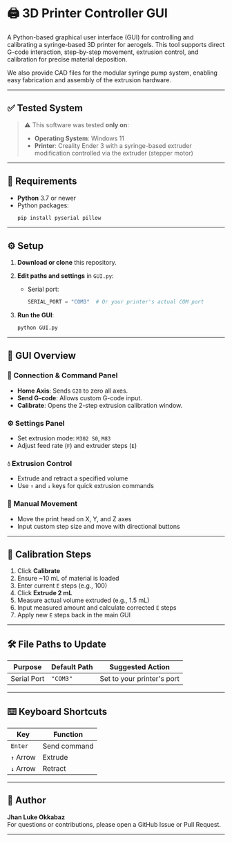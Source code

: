 
# 🖨️ 3D Printer Controller GUI

A Python-based graphical user interface (GUI) for controlling and calibrating a syringe-based 3D printer for aerogels. This tool supports direct G-code interaction, step-by-step movement, extrusion control, and calibration for precise material deposition.

We also provide CAD files for the modular syringe pump system, enabling easy fabrication and assembly of the extrusion hardware.

---

## ✅ Tested System

> ⚠️ This software was tested **only on**:
> - **Operating System**: Windows 11
> - **Printer**: Creality Ender 3 with a syringe-based extruder modification controlled via the extruder (stepper motor)

---

## 🧰 Requirements

- **Python** 3.7 or newer
- Python packages:
  ```bash
  pip install pyserial pillow
  ```

---

## ⚙️ Setup

1. **Download or clone** this repository.
2. **Edit paths and settings** in `GUI.py`:
   - Serial port:
     ```python
     SERIAL_PORT = "COM3"  # Or your printer's actual COM port
     ```

3. **Run the GUI**:
   ```bash
   python GUI.py
   ```

---

## 🧭 GUI Overview

### 🔌 Connection & Command Panel
- **Home Axis**: Sends `G28` to zero all axes.
- **Send G-code**: Allows custom G-code input.
- **Calibrate**: Opens the 2-step extrusion calibration window.

### ⚙️ Settings Panel
- Set extrusion mode: `M302 S0`, `M83`
- Adjust feed rate (`F`) and extruder steps (`E`)

### 💧 Extrusion Control
- Extrude and retract a specified volume
- Use `↑` and `↓` keys for quick extrusion commands

### 🧱 Manual Movement
- Move the print head on X, Y, and Z axes
- Input custom step size and move with directional buttons

---

## 🔧 Calibration Steps

1. Click **Calibrate**
2. Ensure ~10 mL of material is loaded
3. Enter current `E` steps (e.g., 100)
4. Click **Extrude 2 mL**
5. Measure actual volume extruded (e.g., 1.5 mL)
6. Input measured amount and calculate corrected `E` steps
7. Apply new `E` steps back in the main GUI

---

## 🛠 File Paths to Update

| Purpose        | Default Path                         | Suggested Action            |
|----------------|--------------------------------------|-----------------------------|
| Serial Port    | `"COM3"`                             | Set to your printer's port  |


---

## ⌨️ Keyboard Shortcuts

| Key        | Function     |
|------------|--------------|
| `Enter`    | Send command |
| `↑` Arrow  | Extrude      |
| `↓` Arrow  | Retract      |

---


## 🙌 Author

**Jhan Luke Okkabaz**  
For questions or contributions, please open a GitHub Issue or Pull Request.

---
